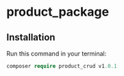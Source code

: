 # product_package

## Installation

Run this command in your terminal:

```php
composer require product_crud v1.0.1
```
